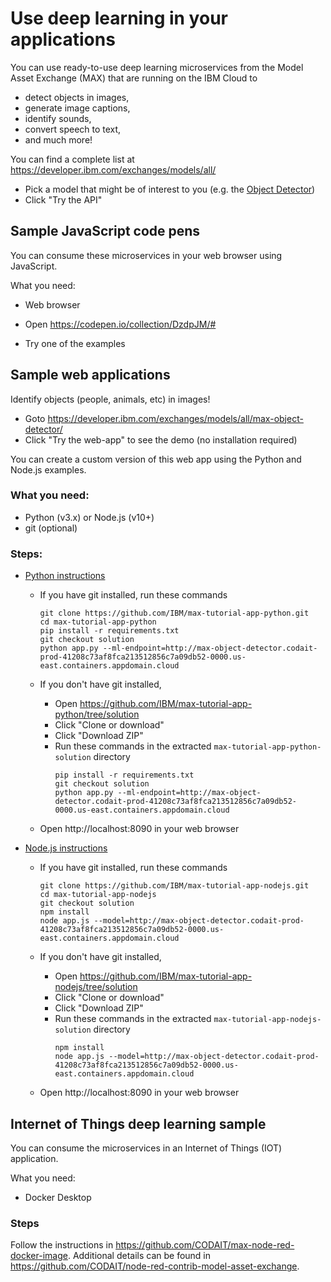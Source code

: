 # Use deep learning in your applications

You can use ready-to-use deep learning microservices from the Model Asset Exchange (MAX) that are running on the IBM Cloud to 
- detect objects in images,
- generate image captions,
- identify sounds,
- convert speech to text,
- and much more!

You can find a complete list at https://developer.ibm.com/exchanges/models/all/
- Pick a model that might be of interest to you (e.g. the [Object Detector](https://developer.ibm.com/exchanges/models/all/max-object-detector/))
- Click "Try the API" 


## Sample JavaScript code pens

You can consume these microservices in your web browser using JavaScript.

What you need:
 - Web browser
 
- Open https://codepen.io/collection/DzdpJM/#
- Try one of the examples

## Sample web applications

Identify objects (people, animals, etc) in images! 
- Goto https://developer.ibm.com/exchanges/models/all/max-object-detector/
- Click "Try the web-app" to see the demo (no installation required)

You can create a custom version of this web app using the Python and Node.js examples.

### What you need:
 - Python (v3.x) or Node.js (v10+)
 - git (optional)


### Steps:

- [Python instructions](https://github.com/IBM/max-tutorial-app-python/blob/solution/README.md)

  - If you have git installed, run these commands
    ```
    git clone https://github.com/IBM/max-tutorial-app-python.git
    cd max-tutorial-app-python
    pip install -r requirements.txt
    git checkout solution
    python app.py --ml-endpoint=http://max-object-detector.codait-prod-41208c73af8fca213512856c7a09db52-0000.us-east.containers.appdomain.cloud
    ```

  - If you don't have git installed, 
    - Open https://github.com/IBM/max-tutorial-app-python/tree/solution
    - Click "Clone or download"
    - Click "Download ZIP"
    - Run these commands in the extracted `max-tutorial-app-python-solution` directory
      ```
      pip install -r requirements.txt
      git checkout solution
      python app.py --ml-endpoint=http://max-object-detector.codait-prod-41208c73af8fca213512856c7a09db52-0000.us-east.containers.appdomain.cloud
      ```
      
  - Open http://localhost:8090 in your web browser

- [Node.js instructions](https://github.com/IBM/max-tutorial-app-nodejs/blob/solution/README.md)

  - If you have git installed, run these commands
    ```
    git clone https://github.com/IBM/max-tutorial-app-nodejs.git
    cd max-tutorial-app-nodejs
    git checkout solution
    npm install
    node app.js --model=http://max-object-detector.codait-prod-41208c73af8fca213512856c7a09db52-0000.us-east.containers.appdomain.cloud
    ```

  - If you don't have git installed, 
    - Open https://github.com/IBM/max-tutorial-app-nodejs/tree/solution
    - Click "Clone or download"
    - Click "Download ZIP"
    - Run these commands in the extracted `max-tutorial-app-nodejs-solution` directory
      ```
      npm install
      node app.js --model=http://max-object-detector.codait-prod-41208c73af8fca213512856c7a09db52-0000.us-east.containers.appdomain.cloud
      ```

  - Open http://localhost:8090 in your web browser


## Internet of Things deep learning sample

You can consume the microservices in an Internet of Things (IOT) application.

What you need:
- Docker Desktop

### Steps

Follow the instructions in https://github.com/CODAIT/max-node-red-docker-image. Additional details can be found in https://github.com/CODAIT/node-red-contrib-model-asset-exchange.
